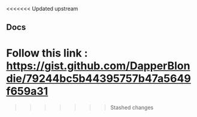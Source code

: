<<<<<<< Updated upstream
## Docs
 Follow this link : https://gist.github.com/DapperBlondie/79244bc5b44395757b47a5649f659a31
=======
>>>>>>> Stashed changes
